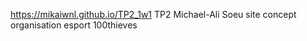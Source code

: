 https://mikaiwnl.github.io/TP2_1w1 
 TP2 Michael-Ali Soeu 
 site concept organisation esport 100thieves
